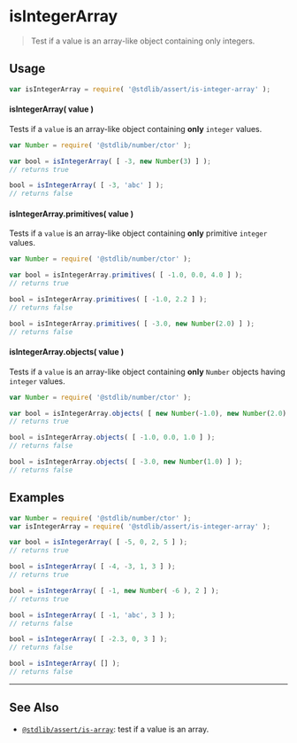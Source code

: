 <!--

@license Apache-2.0

Copyright (c) 2018 The Stdlib Authors.

Licensed under the Apache License, Version 2.0 (the "License");
you may not use this file except in compliance with the License.
You may obtain a copy of the License at

   http://www.apache.org/licenses/LICENSE-2.0

Unless required by applicable law or agreed to in writing, software
distributed under the License is distributed on an "AS IS" BASIS,
WITHOUT WARRANTIES OR CONDITIONS OF ANY KIND, either express or implied.
See the License for the specific language governing permissions and
limitations under the License.

-->

# isIntegerArray

> Test if a value is an array-like object containing only integers.

<section class="usage">

## Usage

```javascript
var isIntegerArray = require( '@stdlib/assert/is-integer-array' );
```

#### isIntegerArray( value )

Tests if a `value` is an array-like object containing **only** `integer` values.

<!-- eslint-disable no-new-wrappers -->

```javascript
var Number = require( '@stdlib/number/ctor' );

var bool = isIntegerArray( [ -3, new Number(3) ] );
// returns true

bool = isIntegerArray( [ -3, 'abc' ] );
// returns false
```

#### isIntegerArray.primitives( value )

Tests if a `value` is an array-like object containing **only** primitive `integer` values.

<!-- eslint-disable no-new-wrappers -->

```javascript
var Number = require( '@stdlib/number/ctor' );

var bool = isIntegerArray.primitives( [ -1.0, 0.0, 4.0 ] );
// returns true

bool = isIntegerArray.primitives( [ -1.0, 2.2 ] );
// returns false

bool = isIntegerArray.primitives( [ -3.0, new Number(2.0) ] );
// returns false
```

#### isIntegerArray.objects( value )

Tests if a `value` is an array-like object containing **only** `Number` objects having `integer` values.

<!-- eslint-disable no-new-wrappers -->

```javascript
var Number = require( '@stdlib/number/ctor' );

var bool = isIntegerArray.objects( [ new Number(-1.0), new Number(2.0) ] );
// returns true

bool = isIntegerArray.objects( [ -1.0, 0.0, 1.0 ] );
// returns false

bool = isIntegerArray.objects( [ -3.0, new Number(1.0) ] );
// returns false
```

</section>

<!-- /.usage -->

<section class="examples">

## Examples

<!-- eslint-disable no-new-wrappers -->

<!-- eslint no-undef: "error" -->

```javascript
var Number = require( '@stdlib/number/ctor' );
var isIntegerArray = require( '@stdlib/assert/is-integer-array' );

var bool = isIntegerArray( [ -5, 0, 2, 5 ] );
// returns true

bool = isIntegerArray( [ -4, -3, 1, 3 ] );
// returns true

bool = isIntegerArray( [ -1, new Number( -6 ), 2 ] );
// returns true

bool = isIntegerArray( [ -1, 'abc', 3 ] );
// returns false

bool = isIntegerArray( [ -2.3, 0, 3 ] );
// returns false

bool = isIntegerArray( [] );
// returns false
```

</section>

<!-- /.examples -->

<!-- Section for related `stdlib` packages. Do not manually edit this section, as it is automatically populated. -->

<section class="related">

* * *

## See Also

-   <span class="package-name">[`@stdlib/assert/is-array`][@stdlib/assert/is-array]</span><span class="delimiter">: </span><span class="description">test if a value is an array.</span>

</section>

<!-- /.related -->

<!-- Section for all links. Make sure to keep an empty line after the `section` element and another before the `/section` close. -->

<section class="links">

<!-- <related-links> -->

[@stdlib/assert/is-array]: https://github.com/stdlib-js/assert/tree/main/is-array

<!-- </related-links> -->

</section>

<!-- /.links -->
